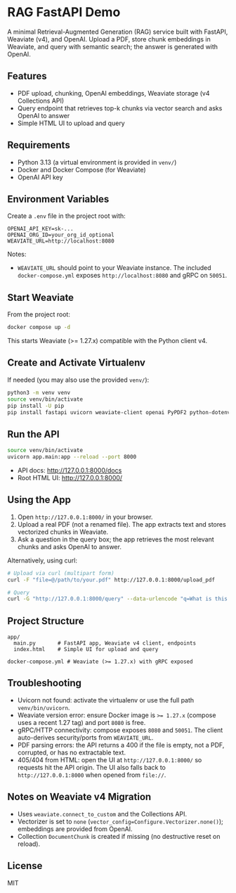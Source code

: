 # RAG FastAPI Demo

A minimal Retrieval-Augmented Generation (RAG) service built with FastAPI, Weaviate (v4), and OpenAI. Upload a PDF, store chunk embeddings in Weaviate, and query with semantic search; the answer is generated with OpenAI.

## Features
- PDF upload, chunking, OpenAI embeddings, Weaviate storage (v4 Collections API)
- Query endpoint that retrieves top-k chunks via vector search and asks OpenAI to answer
- Simple HTML UI to upload and query

## Requirements
- Python 3.13 (a virtual environment is provided in `venv/`)
- Docker and Docker Compose (for Weaviate)
- OpenAI API key

## Environment Variables
Create a `.env` file in the project root with:

```
OPENAI_API_KEY=sk-...
OPENAI_ORG_ID=your_org_id_optional
WEAVIATE_URL=http://localhost:8080
```

Notes:
- `WEAVIATE_URL` should point to your Weaviate instance. The included `docker-compose.yml` exposes `http://localhost:8080` and gRPC on `50051`.

## Start Weaviate
From the project root:

```bash
docker compose up -d
```

This starts Weaviate (>= 1.27.x) compatible with the Python client v4.

## Create and Activate Virtualenv
If needed (you may also use the provided `venv/`):

```bash
python3 -m venv venv
source venv/bin/activate
pip install -U pip
pip install fastapi uvicorn weaviate-client openai PyPDF2 python-dotenv
```

## Run the API
```bash
source venv/bin/activate
uvicorn app.main:app --reload --port 8000
```

- API docs: http://127.0.0.1:8000/docs
- Root HTML UI: http://127.0.0.1:8000/

## Using the App
1. Open `http://127.0.0.1:8000/` in your browser.
2. Upload a real PDF (not a renamed file). The app extracts text and stores vectorized chunks in Weaviate.
3. Ask a question in the query box; the app retrieves the most relevant chunks and asks OpenAI to answer.

Alternatively, using curl:

```bash
# Upload via curl (multipart form)
curl -F "file=@/path/to/your.pdf" http://127.0.0.1:8000/upload_pdf

# Query
curl -G "http://127.0.0.1:8000/query" --data-urlencode "q=What is this document about?"
```

## Project Structure
```
app/
  main.py       # FastAPI app, Weaviate v4 client, endpoints
  index.html    # Simple UI for upload and query

docker-compose.yml # Weaviate (>= 1.27.x) with gRPC exposed
```

## Troubleshooting
- Uvicorn not found: activate the virtualenv or use the full path `venv/bin/uvicorn`.
- Weaviate version error: ensure Docker image is `>= 1.27.x` (compose uses a recent 1.27 tag) and port `8080` is free.
- gRPC/HTTP connectivity: compose exposes `8080` and `50051`. The client auto-derives security/ports from `WEAVIATE_URL`.
- PDF parsing errors: the API returns a 400 if the file is empty, not a PDF, corrupted, or has no extractable text.
- 405/404 from HTML: open the UI at `http://127.0.0.1:8000/` so requests hit the API origin. The UI also falls back to `http://127.0.0.1:8000` when opened from `file://`.

## Notes on Weaviate v4 Migration
- Uses `weaviate.connect_to_custom` and the Collections API.
- Vectorizer is set to `none` (`vector_config=Configure.Vectorizer.none()`); embeddings are provided from OpenAI.
- Collection `DocumentChunk` is created if missing (no destructive reset on reload).

## License
MIT
